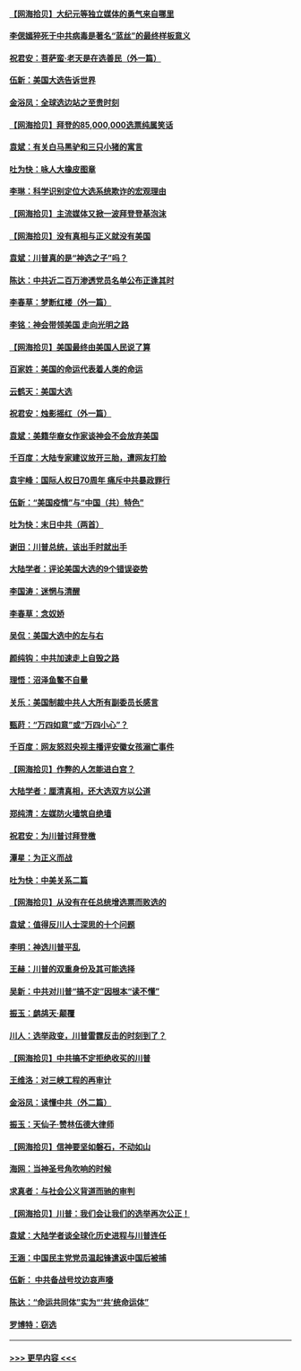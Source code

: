 #### [【网海拾贝】大纪元等独立媒体的勇气来自哪里](../pages/nsc993/n12629961.md?t=12190751) 
#### [李偲嫣猝死于中共病毒是著名“蓝丝”的最终样板意义](../pages/nsc993/n12628812.md?t=12190751) 
#### [祝君安：菩萨蛮·老天是在选善民（外一篇）](../pages/nsc993/n12628793.md?t=12190751) 
#### [伍新：美国大选告诉世界](../pages/nsc993/n12628768.md?t=12190751) 
#### [金浴凤：全球选边站之至贵时刻](../pages/nsc993/n12627318.md?t=12190751) 
#### [【网海拾贝】拜登的85,000,000选票纯属笑话](../pages/nsc993/n12626569.md?t=12190751) 
#### [袁斌：有关白马黑驴和三只小猪的寓言](../pages/nsc993/n12626198.md?t=12190751) 
#### [吐为快：咏人大橡皮图章](../pages/nsc993/n12624470.md?t=12190751) 
#### [李琳：科学识别定位大选系统欺诈的宏观理由](../pages/nsc993/n12624340.md?t=12190751) 
#### [【网海拾贝】主流媒体又掀一波拜登登基泡沫](../pages/nsc993/n12624000.md?t=12190751) 
#### [【网海拾贝】没有真相与正义就没有美国](../pages/nsc993/n12621885.md?t=12190751) 
#### [袁斌：川普真的是“神选之子”吗？](../pages/nsc993/n12621749.md?t=12190751) 
#### [陈达：中共近二百万渗透党员名单公布正逢其时](../pages/nsc993/n12620870.md?t=12190751) 
#### [李春草：梦断红楼（外一篇）](../pages/nsc993/n12619122.md?t=12190751) 
#### [李铭：神会带领美国 走向光明之路](../pages/nsc993/n12618584.md?t=12190751) 
#### [【网海拾贝】美国最终由美国人民说了算](../pages/nsc993/n12617255.md?t=12190751) 
#### [百家姓：美国的命运代表着人类的命运](../pages/nsc993/n12615838.md?t=12190751) 
#### [云鹤天：美国大选](../pages/nsc993/n12615994.md?t=12190751) 
#### [祝君安：烛影摇红（外一篇）](../pages/nsc993/n12615975.md?t=12190751) 
#### [袁斌：美籍华裔女作家谈神会不会放弃美国](../pages/nsc993/n12615263.md?t=12190751) 
#### [千百度：大陆专家建议放开三胎，遭网友打脸](../pages/nsc993/n12614456.md?t=12190751) 
#### [袁宇峰：国际人权日70周年 痛斥中共暴政罪行](../pages/nsc993/n12611965.md?t=12190751) 
#### [伍新：“美国疫情”与“中国（共）特色”](../pages/nsc993/n12611463.md?t=12190751) 
#### [吐为快：末日中共（两首）](../pages/nsc993/n12611461.md?t=12190751) 
#### [谢田：川普总统，该出手时就出手](../pages/nsc993/n12610905.md?t=12190751) 
#### [大陆学者：评论美国大选的9个错误姿势](../pages/nsc993/n12609586.md?t=12190751) 
#### [李国涛：迷惘与清醒](../pages/nsc993/n12607532.md?t=12190751) 
#### [李春草：念奴娇](../pages/nsc993/n12607083.md?t=12190751) 
#### [吴侃：美国大选中的左与右](../pages/nsc993/n12607054.md?t=12190751) 
#### [颜纯钩：中共加速走上自毁之路](../pages/nsc993/n12606473.md?t=12190751) 
#### [理悟：沼泽鱼鳖不自量](../pages/nsc993/n12606454.md?t=12190751) 
#### [关乐：美国制裁中共人大所有副委员长感言](../pages/nsc993/n12606442.md?t=12190751) 
#### [甄莳：“万四如意”或“万四小心”？](../pages/nsc993/n12606091.md?t=12190751) 
#### [千百度：网友怒怼央视主播评安徽女孩溺亡事件](../pages/nsc993/n12605370.md?t=12190751) 
#### [【网海拾贝】作弊的人怎能进白宫？](../pages/nsc993/n12603546.md?t=12190751) 
#### [大陆学者：厘清真相，还大选双方以公道](../pages/nsc993/n12603475.md?t=12190751) 
#### [郑纯清：左媒防火墙筑自绝墙](../pages/nsc993/n12602226.md?t=12190751) 
#### [祝君安：为川普讨拜登檄](../pages/nsc993/n12602199.md?t=12190751) 
#### [潭星：为正义而战](../pages/nsc993/n12600926.md?t=12190751) 
#### [吐为快：中美关系二篇](../pages/nsc993/n12600908.md?t=12190751) 
#### [【网海拾贝】从没有在任总统增选票而败选的](../pages/nsc993/n12600435.md?t=12190751) 
#### [袁斌：值得反川人士深思的十个问题](../pages/nsc993/n12600332.md?t=12190751) 
#### [李明：神选川普平乱](../pages/nsc993/n12599751.md?t=12190751) 
#### [王赫：川普的双重身份及其可能选择](../pages/nsc993/n12599723.md?t=12190751) 
#### [吴新：中共对川普“搞不定”因根本“读不懂”](../pages/nsc993/n12599502.md?t=12190751) 
#### [振玉：鹧鸪天‧颠覆](../pages/nsc993/n12599494.md?t=12190751) 
#### [川人：选举政变，川普雷霆反击的时刻到了？](../pages/nsc993/n12599291.md?t=12190751) 
#### [【网海拾贝】中共搞不定拒绝收买的川普](../pages/nsc993/n12598955.md?t=12190751) 
#### [王维洛：对三峡工程的再审计](../pages/nsc993/n12598436.md?t=12190751) 
#### [金浴凤：读懂中共（外二篇）](../pages/nsc993/n12597943.md?t=12190751) 
#### [振玉：天仙子‧赞林伍德大律师](../pages/nsc993/n12597929.md?t=12190751) 
#### [【网海拾贝】信神要坚如磐石，不动如山](../pages/nsc993/n12597901.md?t=12190751) 
#### [海网：当神圣号角吹响的时候](../pages/nsc993/n12595891.md?t=12190751) 
#### [求真者：与社会公义背道而驰的审判](../pages/nsc993/n12595868.md?t=12190751) 
#### [【网海拾贝】川普：我们会让我们的选举再次公正！](../pages/nsc993/n12594930.md?t=12190751) 
#### [袁斌：大陆学者谈全球化历史进程与川普连任](../pages/nsc993/n12594690.md?t=12190751) 
#### [王涵：中国民主党党员温起锋遣返中国后被捕](../pages/nsc993/n12594540.md?t=12190751) 
#### [伍新： 中共备战号坟边哀声嚎](../pages/nsc993/n12593086.md?t=12190751) 
#### [陈达：“命运共同体”实为“‘共’统命运体”](../pages/nsc993/n12590865.md?t=12190751) 
#### [罗博特：窃选](../pages/nsc993/n12590619.md?t=12190751) 

----
#### [ >>> 更早内容 <<< ](../indexes/nsc993-earlier.md)
